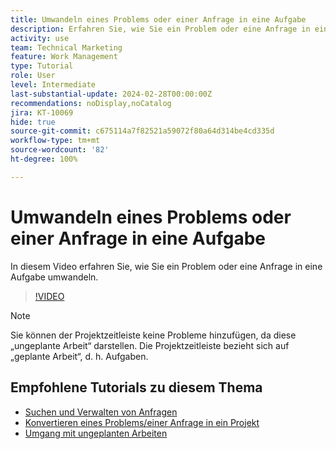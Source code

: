 ```yaml
---
title: Umwandeln eines Problems oder einer Anfrage in eine Aufgabe
description: Erfahren Sie, wie Sie ein Problem oder eine Anfrage in eine Aufgabe umwandeln.
activity: use
team: Technical Marketing
feature: Work Management
type: Tutorial
role: User
level: Intermediate
last-substantial-update: 2024-02-28T00:00:00Z
recommendations: noDisplay,noCatalog
jira: KT-10069
hide: true
source-git-commit: c675114a7f82521a59072f80a64d314be4cd335d
workflow-type: tm+mt
source-wordcount: '82'
ht-degree: 100%

---
```


# Umwandeln eines Problems oder einer Anfrage in eine Aufgabe

In diesem Video erfahren Sie, wie Sie ein Problem oder eine Anfrage in eine Aufgabe umwandeln.

>[!VIDEO](https://video.tv.adobe.com/v/3427605/?quality=12&learn=on)

>[!NOTE]
>
>Sie können der Projektzeitleiste keine Probleme hinzufügen, da diese „ungeplante Arbeit“ darstellen. Die Projektzeitleiste bezieht sich auf „geplante Arbeit“, d. h. Aufgaben.

## Empfohlene Tutorials zu diesem Thema

* [Suchen und Verwalten von Anfragen](/help/manage-work/issues-requests/find-requests.md)
* [Konvertieren eines Problems/einer Anfrage in ein Projekt](/help/manage-work/issues-requests/create-a-project-from-a-request.md)
* [Umgang mit ungeplanten Arbeiten](/help/manage-work/issues-requests/handle-unplanned-work.md)

